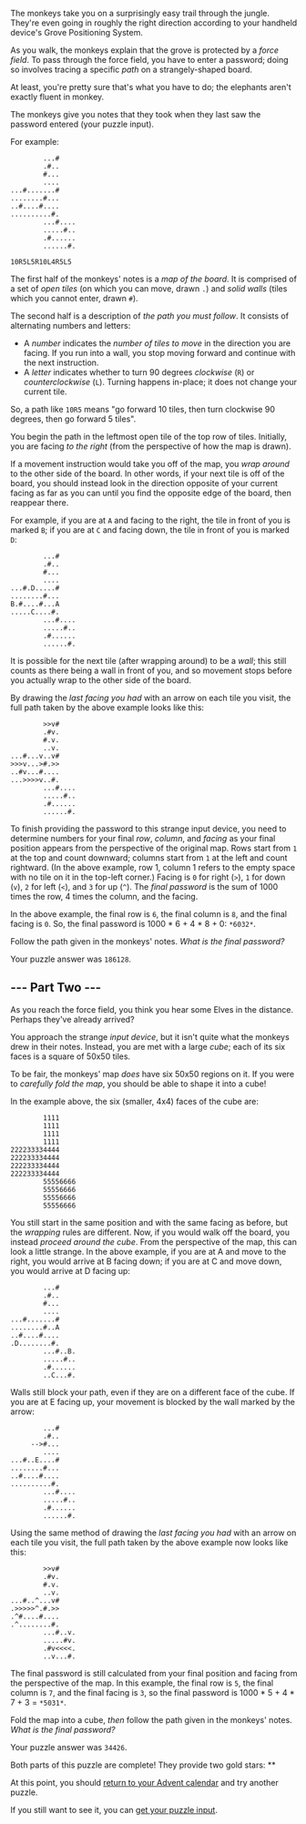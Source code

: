 The monkeys take you on a surprisingly easy trail through the jungle. They're even going in roughly the right direction according to your handheld device's Grove Positioning System.

As you walk, the monkeys explain that the grove is protected by a *force field*. To pass through the force field, you have to enter a password; doing so involves tracing a specific *path* on a strangely-shaped board.

At least, you're pretty sure that's what you have to do; the elephants aren't exactly fluent in monkey.

The monkeys give you notes that they took when they last saw the password entered (your puzzle input).

For example:

```
        ...#
        .#..
        #...
        ....
...#.......#
........#...
..#....#....
..........#.
        ...#....
        .....#..
        .#......
        ......#.

10R5L5R10L4R5L5

```

The first half of the monkeys' notes is a *map of the board*. It is comprised of a set of *open tiles* (on which you can move, drawn `.`) and *solid walls* (tiles which you cannot enter, drawn `#`).

The second half is a description of *the path you must follow*. It consists of alternating numbers and letters:

* A *number* indicates the *number of tiles to move* in the direction you are facing. If you run into a wall, you stop moving forward and continue with the next instruction.
* A *letter* indicates whether to turn 90 degrees *clockwise* (`R`) or *counterclockwise* (`L`). Turning happens in-place; it does not change your current tile.

So, a path like `10R5` means "go forward 10 tiles, then turn clockwise 90 degrees, then go forward 5 tiles".

You begin the path in the leftmost open tile of the top row of tiles. Initially, you are facing *to the right* (from the perspective of how the map is drawn).

If a movement instruction would take you off of the map, you *wrap around* to the other side of the board. In other words, if your next tile is off of the board, you should instead look in the direction opposite of your current facing as far as you can until you find the opposite edge of the board, then reappear there.

For example, if you are at `A` and facing to the right, the tile in front of you is marked `B`; if you are at `C` and facing down, the tile in front of you is marked `D`:

```
        ...#
        .#..
        #...
        ....
...#.D.....#
........#...
B.#....#...A
.....C....#.
        ...#....
        .....#..
        .#......
        ......#.

```

It is possible for the next tile (after wrapping around) to be a *wall*; this still counts as there being a wall in front of you, and so movement stops before you actually wrap to the other side of the board.

By drawing the *last facing you had* with an arrow on each tile you visit, the full path taken by the above example looks like this:

```
        >>v#    
        .#v.    
        #.v.    
        ..v.    
...#...v..v#    
>>>v...>#.>>    
..#v...#....    
...>>>>v..#.    
        ...#....
        .....#..
        .#......
        ......#.

```

To finish providing the password to this strange input device, you need to determine numbers for your final *row*, *column*, and *facing* as your final position appears from the perspective of the original map. Rows start from `1` at the top and count downward; columns start from `1` at the left and count rightward. (In the above example, row 1, column 1 refers to the empty space with no tile on it in the top-left corner.) Facing is `0` for right (`>`), `1` for down (`v`), `2` for left (`<`), and `3` for up (`^`). The *final password* is the sum of 1000 times the row, 4 times the column, and the facing.

In the above example, the final row is `6`, the final column is `8`, and the final facing is `0`. So, the final password is 1000 \* 6 + 4 \* 8 + 0: `*6032*`.

Follow the path given in the monkeys' notes. *What is the final password?*

Your puzzle answer was `186128`.

\--- Part Two ---
----------

As you reach the force field, you think you hear some Elves in the distance. Perhaps they've already arrived?

You approach the strange *input device*, but it isn't quite what the monkeys drew in their notes. Instead, you are met with a large *cube*; each of its six faces is a square of 50x50 tiles.

To be fair, the monkeys' map *does* have six 50x50 regions on it. If you were to *carefully fold the map*, you should be able to shape it into a cube!

In the example above, the six (smaller, 4x4) faces of the cube are:

```
        1111
        1111
        1111
        1111
222233334444
222233334444
222233334444
222233334444
        55556666
        55556666
        55556666
        55556666

```

You still start in the same position and with the same facing as before, but the *wrapping* rules are different. Now, if you would walk off the board, you instead *proceed around the cube*. From the perspective of the map, this can look a little strange. In the above example, if you are at A and move to the right, you would arrive at B facing down; if you are at C and move down, you would arrive at D facing up:

```
        ...#
        .#..
        #...
        ....
...#.......#
........#..A
..#....#....
.D........#.
        ...#..B.
        .....#..
        .#......
        ..C...#.

```

Walls still block your path, even if they are on a different face of the cube. If you are at E facing up, your movement is blocked by the wall marked by the arrow:

```
        ...#
        .#..
     -->#...
        ....
...#..E....#
........#...
..#....#....
..........#.
        ...#....
        .....#..
        .#......
        ......#.

```

Using the same method of drawing the *last facing you had* with an arrow on each tile you visit, the full path taken by the above example now looks like this:

```
        >>v#    
        .#v.    
        #.v.    
        ..v.    
...#..^...v#    
.>>>>>^.#.>>    
.^#....#....    
.^........#.    
        ...#..v.
        .....#v.
        .#v<<<<.
        ..v...#.

```

The final password is still calculated from your final position and facing from the perspective of the map. In this example, the final row is `5`, the final column is `7`, and the final facing is `3`, so the final password is 1000 \* 5 + 4 \* 7 + 3 = `*5031*`.

Fold the map into a cube, *then* follow the path given in the monkeys' notes. *What is the final password?*

Your puzzle answer was `34426`.

Both parts of this puzzle are complete! They provide two gold stars: \*\*

At this point, you should [return to your Advent calendar](/2022) and try another puzzle.

If you still want to see it, you can [get your puzzle input](22/input).